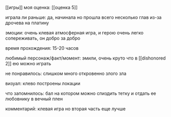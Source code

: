 

[[игры]]
моя оценка: [[оценка 5]]

играла ли раньше:  да, начинала но прошла всего несколько глав из-за дрочева на платину

эмоции: очень клевая атмосферная игра, и герою очень легко сопереживать, он добро за добро

время прохождения: 15-20 часов

любимый персонаж/факт/момент: эмили, очень круто что в [[dishonored 2]] ею можно играть

не понравилось: слишком много откровенно злого зла

визуал: клево построены локации 

что запомнилось: бал на котором можно спиздить тетку и отдать ее любовнику в вечный плен 

комментарий: клевая игра но вторая часть еще лучше

